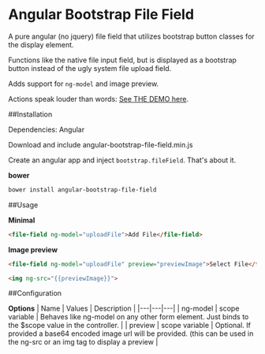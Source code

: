 Angular Bootstrap File Field
========================

A pure angular (no jquery) file field that utilizes bootstrap button classes for the display element.

Functions like the native file input field, but is displayed as a bootstrap button instead of the ugly system file upload field.

Adds support for `ng-model` and image preview.

Actions speak louder than words: [See THE DEMO here](http://itslenny.github.io/angular-bootstrap-file-field/).

##Installation

Dependencies: Angular

Download and include angular-bootstrap-file-field.min.js

Create an angular app and inject `bootstrap.fileField`. That's about it.

**bower**
```bash
bower install angular-bootstrap-file-field
```

##Usage

**Minimal**
```html
<file-field ng-model="uploadFile">Add File</file-field>
```

**Image preview**
```html
<file-field ng-model="uploadFile" preview="previewImage">Select File</file-field>

<img ng-src="{{previewImage}}">
```


##Configuration

**Options**
| Name | Values | Description |
|---|---|---|
| ng-model | scope variable | Behaves like ng-model on any other form element. Just binds to the $scope value in the controller. |
| preview | scope variable | Optional. If provided a base64 encoded image url will be provided. (this can be used in the ng-src or an img tag to display a preview |




